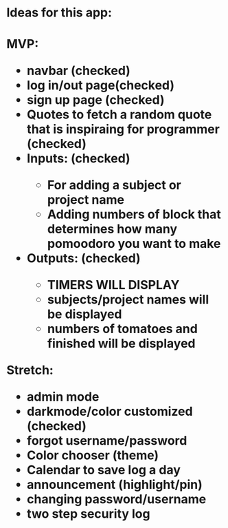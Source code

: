 <h1>Ideas for this app:<h1>

MVP:

<ul>
    <li>navbar (checked)</li> 
    <li>log in/out page(checked)</li>
    <li>sign up page (checked)</li>
    <li>Quotes to fetch a random quote that is inspiraing for programmer (checked)</li>
    <li>Inputs: (checked)</li>
        <ul>
            <li>For adding a subject or project name</li>
            <li>Adding numbers of block that determines how many pomoodoro you want to make</li>
        </ul>
    <li>Outputs: (checked)</li>
        <ul>
            <li>TIMERS WILL DISPLAY</li>
            <li>subjects/project names will be displayed</li>
            <li>numbers of tomatoes and finished will be displayed</li>
        </ul>
</ul>

Stretch:

<ul>
    <li>admin mode</li>
    <li>darkmode/color customized (checked)</li>
    <li>forgot username/password</li>
    <li>Color chooser (theme)</li>
    <li>Calendar to save log a day</li>
    <li>announcement (highlight/pin)</li>
    <li>changing password/username</li>
    <li>two step security log</li>
</ul>

